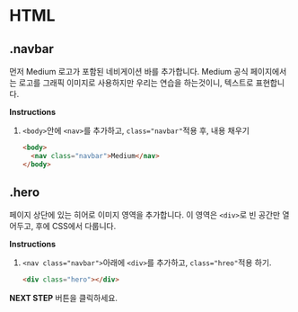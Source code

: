 # HTML

## .navbar

먼저 Medium 로고가 포함된 네비게이션 바를 추가합니다. Medium 공식 페이지에서는 로고를 그래픽 이미지로 사용하지만 우리는 연습을 하는것이니, 텍스트로 표현합니다. 

**Instructions**

1. `<body>`안에 `<nav>`를 추가하고, `class="navbar"`적용 후, 내용 채우기

   ```html
   <body>
     <nav class="navbar">Medium</nav>
   </body>
   ```



## .hero

페이지 상단에 있는 히어로 이미지 영역을 추가합니다. 이 영역은 `<div>`로 빈 공간만 열어두고, 후에 CSS에서 다룹니다.

**Instructions**

1. `<nav class="navbar">`아래에 `<div>`를 추가하고, `class="hreo"`적용 하기.

   ```html
   <div class="hero"></div>
   ```



**NEXT STEP** 버튼을 클릭하세요.